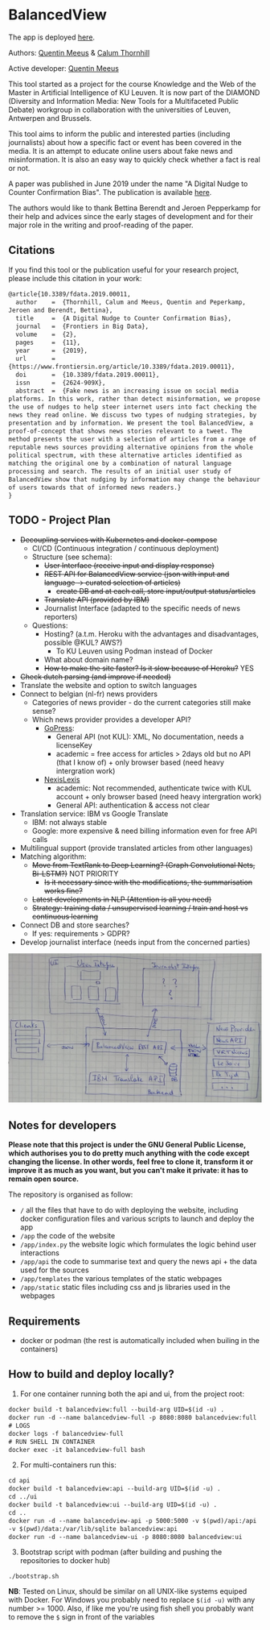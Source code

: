 # BalancedView

The app is deployed [here](http://cardia.cs.kuleuven.be:8080).

Authors: [Quentin Meeus](https://github.com/qmeeus) & [Calum Thornhill](https://github.com/cjthornhill) 

Active developer: [Quentin Meeus](https://github.com/qmeeus)

This tool started as a project for the course Knowledge and the Web of the Master in Artificial Intelligence of KU Leuven. It is now part of the DIAMOND (Diversity and Information Media: New Tools for a Multifaceted Public Debate) workgroup in collaboration with the universities of Leuven, Antwerpen and Brussels. 

This tool aims to inform the public and interested parties (including journalists) about how a specific fact or event has been covered in the media. It is an attempt to educate online users about fake news and misinformation. It is also an easy way to quickly check whether a fact is real or not.

A paper was published in June 2019 under the name "A Digital Nudge to Counter Confirmation Bias". The publication is available [here](https://github.com/qmeeus/balanced-view/blob/master/documents/Digital_Nudge.pdf).

The authors would like to thank Bettina Berendt and Jeroen Pepperkamp for their help and advices since the early stages of development and for their major role in the writing and proof-reading of the paper.

## Citations
If you find this tool or the publication useful for your research project, please include this citation in your work:

```
@article{10.3389/fdata.2019.00011,
  author    =  {Thornhill, Calum and Meeus, Quentin and Peperkamp, Jeroen and Berendt, Bettina}, 
  title     =  {A Digital Nudge to Counter Confirmation Bias},
  journal   =  {Frontiers in Big Data},
  volume    =  {2},
  pages     =  {11},
  year      =  {2019},
  url       =  {https://www.frontiersin.org/article/10.3389/fdata.2019.00011},
  doi       =  {10.3389/fdata.2019.00011},
  issn      =  {2624-909X},
  abstract  =  {Fake news is an increasing issue on social media platforms. In this work, rather than detect misinformation, we propose the use of nudges to help steer internet users into fact checking the news they read online. We discuss two types of nudging strategies, by presentation and by information. We present the tool BalancedView, a proof-of-concept that shows news stories relevant to a tweet. The method presents the user with a selection of articles from a range of reputable news sources providing alternative opinions from the whole political spectrum, with these alternative articles identified as matching the original one by a combination of natural language processing and search. The results of an initial user study of BalancedView show that nudging by information may change the behaviour of users towards that of informed news readers.}
}
```

## TODO - Project Plan
 - ~~Decoupling services with Kubernetes and docker-compose~~
   - CI/CD (Continuous integration / continuous deployment)
   - Structure (see schema):
     - ~~User Interface (receive input and display response)~~
     - ~~REST API for BalancedView service (json with input and language -> curated selection of articles)~~
       - ~~create DB and at each call, store input/output status/articles~~
     - ~~Translate API (provided by IBM)~~
     - Journalist Interface (adapted to the specific needs of news reporters)
   - Questions:
     - Hosting? (a.t.m. Heroku with the advantages and disadvantages, possible @KUL? AWS?)
        - To KU Leuven using Podman instead of Docker 
     - What about domain name?
     - ~~How to make the site faster? Is it slow because of Heroku?~~ YES
 - ~~Check dutch parsing (and improve if needed)~~
 - Translate the website and option to switch languages
 - Connect to belgian (nl-fr) news providers
   - Categories of news provider - do the current categories still make sense?
   - Which news provider provides a developer API? 
     - [GoPress](http://api-staging.gopress.be/): 
       - General API (not KUL): XML, No documentation, needs a licenseKey
       - academic = free access for articles > 2days old but no API (that I know of) + only browser based (need heavy intergration work) 
     - [NexisLexis](https://www.lexisnexis.com/communities/academic/w/wiki/111.url-api-specifications.aspx)
       - academic: Not recommended, authenticate twice with KUL account + only browser based (need heavy intergration work)
       - General API: authentication & access not clear
 - Translation service: IBM vs Google Translate
   - IBM: not always stable 
   - Google: more expensive & need billing information even for free API calls
 - Multilingual support (provide translated articles from other languages)
 - Matching algorithm:
   - ~~Move from TextRank to Deep Learning? (Graph Convolutional Nets, Bi-LSTM?)~~ NOT PRIORITY
     - ~~Is it necessary since with the modifications, the summarisation works fine?~~
   - ~~Latest developments in NLP (Attention is all you need)~~
   - ~~Strategy: training data / unsupervised learning / train and host vs continuous learning~~
 - Connect DB and store searches?
   - If yes: requirements > GDPR?
 - Develop journalist interface (needs input from the concerned parties)

![Building blocks](misc/appview.jpg)

## Notes for developers
**Please note that this project is under the GNU General Public License, which authorises you to do pretty much anything with the code except changing the license. In other words, feel free to clone it, transform it or improve it as much as you want, but you can't make it private: it has to remain open source.**

The repository is organised as follow:
 - `/` all the files that have to do with deploying the website, including docker configuration files and various scripts to launch and deploy the app
 - `/app` the code of the website
 - `/app/index.py` the website logic which formulates the logic behind user interactions
 - `/app/api` the code to summarise text and query the news api + the data used for the sources
 - `/app/templates` the various templates of the static webpages
 - `/app/static` static files including css and js libraries used in the webpages

## Requirements
- docker or podman (the rest is automatically included when builing in the containers)

## How to build and deploy locally?
1. For one container running both the api and ui, from the project root:<br/>
```
docker build -t balancedview:full --build-arg UID=$(id -u) .
docker run -d --name balancedview-full -p 8080:8080 balancedview:full
# LOGS
docker logs -f balancedview-full
# RUN SHELL IN CONTAINER
docker exec -it balancedview-full bash
```
2. For multi-containers run this:
```
cd api
docker build -t balancedview:api --build-arg UID=$(id -u) .
cd ../ui
docker build -t balancedview:ui --build-arg UID=$(id -u) .
cd ..
docker run -d --name balancedview-api -p 5000:5000 -v $(pwd)/api:/api -v $(pwd)/data:/var/lib/sqlite balancedview:api
docker run -d --name balancedview-ui -p 8080:8080 balancedview:ui
```
3. Bootstrap script with podman (after building and pushing the repositories to docker hub)
```
./bootstrap.sh
```

**NB**: Tested on Linux, should be similar on all UNIX-like systems equiped with Docker. For Windows 
you probably need to replace `$(id -u)` 
with any number >= 1000. Also, if like me you're using fish shell you probably want to remove the `$` sign in front of the variables<br/><br/>
